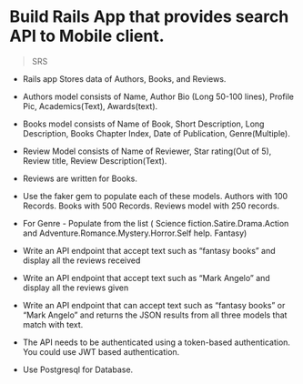 # Build Rails App that provides search API to Mobile client.
> SRS
- Rails app Stores data of Authors, Books, and Reviews.

- Authors model consists of Name, Author Bio (Long 50-100 lines), Profile   Pic, Academics(Text), Awards(text).

- Books model consists of Name of Book, Short Description, Long Description, Books Chapter Index, Date of Publication, Genre(Multiple).

- Review Model consists of Name of Reviewer, Star rating(Out of 5), Review title, Review Description(Text).

- Reviews are written for Books.

- Use the faker gem to populate each of these models. Authors with 100 Records. Books with 500 Records. Reviews model with 250 records.

- For Genre - Populate from the list ( Science fiction.Satire.Drama.Action and Adventure.Romance.Mystery.Horror.Self help. Fantasy)

- Write an API endpoint that accept text such as “fantasy books” and display all the reviews received

- Write an API endpoint that accept text such as “Mark Angelo” and display all the reviews given

- Write an API endpoint that can accept text such as “fantasy books” or “Mark Angelo” and returns the JSON results from all three models that match with text.

- The API needs to be authenticated using a token-based authentication. You could use JWT based authentication.

- Use Postgresql for Database.